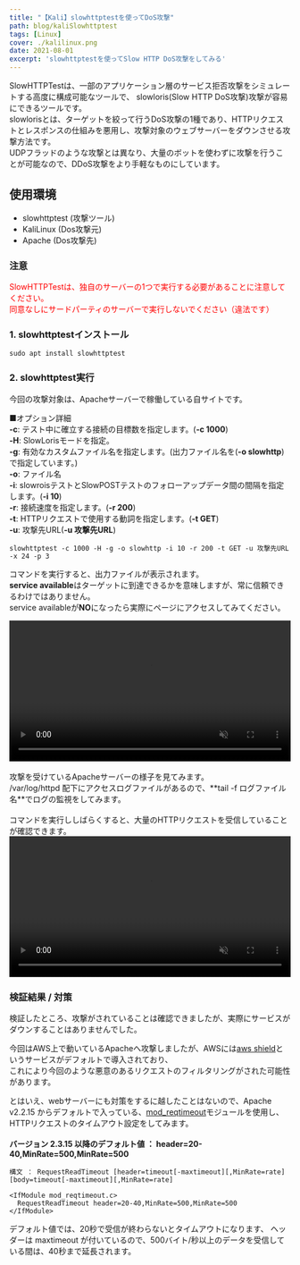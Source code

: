 ```yaml
---
title: "【Kali】slowhttptestを使ってDoS攻撃"
path: blog/kaliSlowhttptest
tags: [Linux]
cover: ./kalilinux.png
date: 2021-08-01
excerpt: 'slowhttptestを使ってSlow HTTP DoS攻撃をしてみる'
---
```


SlowHTTPTestは、一部のアプリケーション層のサービス拒否攻撃をシミュレートする高度に構成可能なツールで、
slowloris(Slow HTTP DoS攻撃)攻撃が容易にできるツールです。<br>
slowlorisとは、ターゲットを絞って行うDoS攻撃の1種であり、HTTPリクエストとレスポンスの仕組みを悪用し、攻撃対象のウェブサーバーをダウンさせる攻撃方法です。<br>
UDPフラッドのような攻撃とは異なり、大量のボットを使わずに攻撃を行うことが可能なので、DDoS攻撃をより手軽なものにしています。

## 使用環境
- slowhttptest (攻撃ツール)
- KaliLinux (Dos攻撃元)
- Apache (Dos攻撃先)

### 注意
<span style="color: red; ">
SlowHTTPTestは、独自のサーバーの1つで実行する必要があることに注意してください。<br>
同意なしにサードパーティのサーバーで実行しないでください（違法です）<br>
</span>

### 1. slowhttptestインストール

```
sudo apt install slowhttptest
```

### 2. slowhttptest実行

今回の攻撃対象は、Apacheサーバーで稼働している自サイトです。<br>
<!-- ローカルサーバでもいいですが、折角なので公開しているサーバーに対して攻撃してみます。<br> -->

■オプション詳細<br>
**-c**: テスト中に確立する接続の目標数を指定します。(**-c 1000**)<br>
**-H**: SlowLorisモードを指定。<br>
**-g**: 有効なカスタムファイル名を指定します。(出力ファイル名を(**-o slowhttp**)で指定しています。)<br>
**-o**: ファイル名<br>
**-i**: slowroisテストとSlowPOSTテストのフォローアップデータ間の間隔を指定します。(**-i 10**)<br>
**-r**: 接続速度を指定します。(**-r 200**)<br>
**-t**: HTTPリクエストで使用する動詞を指定します。(**-t GET**)<br>
**-u**: 攻撃先URL(__-u 攻撃先URL__)<br>


```
slowhttptest -c 1000 -H -g -o slowhttp -i 10 -r 200 -t GET -u 攻撃先URL -x 24 -p 3
```

コマンドを実行すると、出力ファイルが表示されます。<br>
**service available**はターゲットに到達できるかを意味しますが、常に信頼できるわけではありません。<br>
service availableが**NO**になったら実際にページにアクセスしてみてください。

<video autoplay="" loop="" muted="" playsinline="" controls="" title="Launch your first VS Code extension video" style="width: 100%;">
  <!-- <source src="http://localhost:8000/kali_dos.mp4" type="video/mp4">  -->
  <source src="https://kudohayatoblog.com/kali_dos.mp4" type="video/mp4"> 
</video>

<br>
<br>
攻撃を受けているApacheサーバーの様子を見てみます。<br>
/var/log/httpd 配下にアクセスログファイルがあるので、**tail -f ログファイル名**でログの監視をしてみます。<br>
<br>
コマンドを実行ししばらくすると、大量のHTTPリクエストを受信していることが確認できます。

<video autoplay="" loop="" muted="" playsinline="" controls="" title="Launch your first VS Code extension video" style="width: 100%;">
  <!-- <source src="http://localhost:8000/kali_dos_log.mov" type="video/mp4">  -->
  <source src="https://kudohayatoblog.com/kali_dos.mp4" type="video/mp4"> 
</video>

### 検証結果 / 対策

検証したところ、攻撃がされていることは確認できましたが、実際にサービスがダウンすることはありませんでした。<br>
<!-- 大抵のwebサーバーにはデフォルトでDos対策のモジュールやタイムアウト設定が入っており、それによって防御された可能性があります。 -->

今回はAWS上で動いているApacheへ攻撃しましたが、AWSには[aws shield](https://docs.aws.amazon.com/ja_jp/waf/latest/developerguide/ddos-overview.html)というサービスがデフォルトで導入されており、<br>
これにより今回のような悪意のあるリクエストのフィルタリングがされた可能性があります。<br>

とはいえ、webサーバーにも対策をするに越したことはないので、Apache v2.2.15 からデフォルトで入っている、[mod_reqtimeout](http://itdoc.hitachi.co.jp/manuals/link/has_v101000/0342020D/0129.HTM)モジュールを使用し、
HTTPリクエストのタイムアウト設定をしてみます。<br>
<br>
**バージョン 2.3.15 以降のデフォルト値 ： header=20-40,MinRate=500,MinRate=500**

```
構文 ： RequestReadTimeout [header=timeout[-maxtimeout][,MinRate=rate] [body=timeout[-maxtimeout][,MinRate=rate]
```

```
<IfModule mod_reqtimeout.c>  
  RequestReadTimeout header=20-40,MinRate=500,MinRate=500
</IfModule>
```

デフォルト値では、20秒で受信が終わらないとタイムアウトになります、
ヘッダーは maxtimeout が付いているので、500バイト/秒以上のデータを受信している間は、40秒まで延長されます。